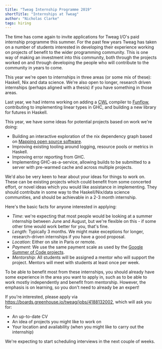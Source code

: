 ```yaml
---
title: "Tweag Internship Programme 2019"
shortTitle: "Internships at Tweag"
author: "Nicholas Clarke"
tags: hiring
---
```


The time has come again to invite applications for Tweag I/O's paid internship
programme this summer. For the past few years Tweag has taken on a number of
students interested in developing their experience working on projects of
benefit to the wider programming community. This is one way of making an
investment into this community, both through the projects worked on and through
developing the people who will contribute to the community in years to come.

This year we're open to internships in three areas (or some mix of these):
Haskell, Nix and data science. We're also open to longer, research driven
internships (perhaps aligned with a thesis) if you have something in those
areas.

Last year, we had interns working on adding a [CWL](https://www.commonwl.org/)
compiler to [Funflow](https://github.com/tweag/funflow), contributing to
implementing linear types in GHC, and building a new library for futures
in Haskell.

This year, we have some ideas for potential projects based on work we're doing:
- Building an interactive exploration of the nix dependency graph based on
  [Mapping open source
  software](https://www.tweag.io/posts/2019-02-06-mapping-open-source.html).
- Improving existing tooling around logging, resource pools or metrics in Haskell.
- Improving error reporting from GHC.
- Implementing GHC-as-a-service, allowing builds to be submitted to a server
  with pre-warmed cache and across multiple projects.

We'd also be very keen to hear about your ideas for things to work on. These can
be existing projects which could benefit from some concerted effort, or novel
ideas which you would like assistance in implementing. They should contribute in
some way to the Haskell/Nix/data science communities, and should be achievable
in a 2-3 month internship.

Here's the basic facts for anyone interested in applying:
- *Time*: we're expecting that most people would be looking at a summer internship
  between June and August, but we're flexible on this - if some other time would
  work better for you, that's fine.
- *Length*: Typically 3 months. We might make exceptions for longer,
  research-driven internships if you have a good proposal.
- *Location*: Either on site in Paris or remote.
- *Payment*: We use the same payment scale as used by the [Google Summer of Code
  projects](https://developers.google.com/open-source/gsoc/help/student-stipends).
- *Mentorship*: All students will be assigned a mentor who will support the
  project. Mentors will meet with students at least once per week.

To be able to benefit most from these internships, you should already have some
experience in the area you want to apply in, such as to be able to work mostly
independently and benefit from mentorship. However, the emphasis is on learning,
so you don't need to already be an expert!

If you're interested, please apply via
https://boards.greenhouse.io/tweag/jobs/4188132002, which will ask you for:
- An up-to-date CV
- An idea of projects you might like to work on
- Your location and availability (when you might like to carry out the internship)

We're expecting to start scheduling interviews in the next couple of weeks.
